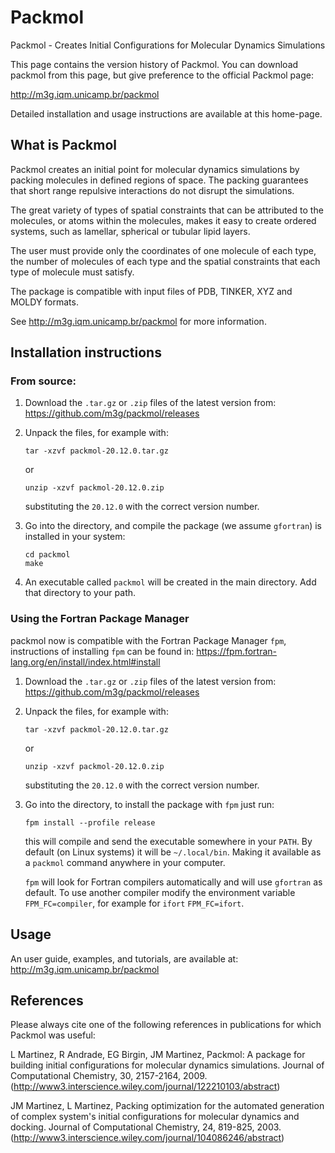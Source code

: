 # Packmol

Packmol - Creates Initial Configurations for Molecular Dynamics Simulations

This page contains the version history of Packmol. You can download packmol from this page, but give preference to the official Packmol page:

http://m3g.iqm.unicamp.br/packmol

Detailed installation and usage instructions are available at this home-page.

## What is Packmol

Packmol creates an initial point for molecular dynamics simulations by packing molecules in defined regions of space. The packing guarantees that short range repulsive interactions do not disrupt the simulations.

The great variety of types of spatial constraints that can be attributed to the molecules, or atoms within the molecules, makes it easy to create ordered systems, such as lamellar, spherical or tubular lipid layers.

The user must provide only the coordinates of one molecule of each type, the number of molecules of each type and the spatial constraints that each type of molecule must satisfy.

The package is compatible with input files of PDB, TINKER, XYZ and MOLDY formats.

See http://m3g.iqm.unicamp.br/packmol for more information.

## Installation instructions

### From source:

1. Download the `.tar.gz` or `.zip` files of the latest version from: https://github.com/m3g/packmol/releases

2. Unpack the files, for example with: 
   ```
   tar -xzvf packmol-20.12.0.tar.gz
   ```
   or
   ```
   unzip -xzvf packmol-20.12.0.zip
   ```
   substituting the `20.12.0` with the correct version number.

3. Go into the directory, and compile the package (we assume `gfortran`) is installed in your system:
    ```
    cd packmol
    make
    ```

4. An executable called `packmol` will be created in the main directory. Add that directory to your path.

### Using the Fortran Package Manager

packmol now is compatible with the Fortran Package Manager `fpm`, instructions
of installing `fpm` can be found in:
https://fpm.fortran-lang.org/en/install/index.html#install

1. Download the `.tar.gz` or `.zip` files of the latest version from: https://github.com/m3g/packmol/releases

2. Unpack the files, for example with: 
   ```
   tar -xzvf packmol-20.12.0.tar.gz
   ```
   or
   ```
   unzip -xzvf packmol-20.12.0.zip
   ```
   substituting the `20.12.0` with the correct version number.

3. Go into the directory, to install the package with `fpm` just run:
   ```
   fpm install --profile release
   ```
   this will compile and send the executable somewhere in your `PATH`.
   By default (on Linux systems) it will be `~/.local/bin`. Making it available
   as a `packmol` command anywhere in your computer.

   `fpm` will look for Fortran compilers automatically and will use `gfortran`
   as default. To use another compiler modify the environment variable
   `FPM_FC=compiler`, for example for `ifort` `FPM_FC=ifort`.

## Usage

An user guide, examples, and tutorials, are available at: http://m3g.iqm.unicamp.br/packmol

## References

Please always cite one of the following references in publications for which Packmol was useful:

L Martinez, R Andrade, EG Birgin, JM Martinez, Packmol: A package for building initial configurations for molecular dynamics simulations. Journal of Computational Chemistry, 30, 2157-2164, 2009. (http://www3.interscience.wiley.com/journal/122210103/abstract)

JM Martinez, L Martinez, Packing optimization for the automated generation of complex system's initial configurations for molecular dynamics and docking. Journal of Computational Chemistry, 24, 819-825, 2003.
(http://www3.interscience.wiley.com/journal/104086246/abstract)



